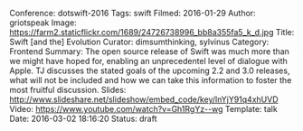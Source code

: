 Conference: dotswift-2016
Tags: swift
Filmed: 2016-01-29
Author: griotspeak
Image: https://farm2.staticflickr.com/1689/24726738996_bb8a355fa5_k_d.jpg
Title: Swift [and the] Evolution
Curator: dimsumthinking, sylvinus
Category: Frontend
Summary: The open source release of Swift was much more than we might have hoped for, enabling an unprecedentel level of dialogue with Apple. TJ discusses the stated goals of the upcoming 2.2 and 3.0 releases, what will not be included and how we can take this information to foster the most fruitful discussion.
Slides: http://www.slideshare.net/slideshow/embed_code/key/lnYjY91q4xhUVD
Video: https://www.youtube.com/watch?v=Gh1RgYz--wg
Template: talk
Date: 2016-03-02 18:16:20
Status: draft